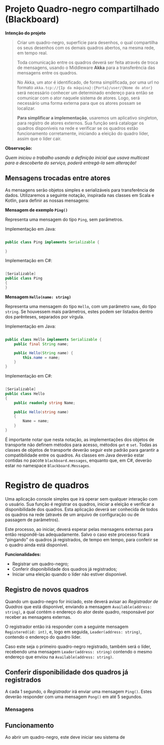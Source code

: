 
# Projeto Quadro-negro compartilhado (Blackboard)

**Intenção do projeto**

> Criar um quadro-negro, superfície para desenhos, o qual compartilha os seus desenhos com os demais
> quadros abertos, na mesma rede, em tempo real.
>
> Toda comunicação entre os quadros deverá ser feita através de troca de mensagens, usando o Middleware
> **Akka** para a transferência das mensagens entre os quadros.
>
> No Akka, um ator é identificado, de forma simplificada, por uma url no formato 
> `akka.tcp://{Ip da máquina}:{Porta}/user/{Nome do ator}`
> será necessário conhecer um determinado endereço para então
> se comunicar com o ator naquele sistema de atores. Logo, será necessário uma forma externa para que os atores
> possam se localizar.
>
> **Para simplificar a implementação**, usaremos um aplicativo singleton, para registro de atores externos.
> Sua função será catalogar os quadros disponíveis na rede e verificar se os quadros estão funcionamento corretamente,
> iniciando a eleição do quadro líder, assim que o líder cair.

**Observação:**

_Quem iniciou o trabalho usando a definição inicial que usava multicast para a descoberta do serviço, poderá
entregá-la sem alteração!_

## Mensagens trocadas entre atores

As mensagens serão objetos simples e serializáveis para transferência de dados. Utilizaremos a seguinte notação, inspirada nas
classes em Scala e Kotlin, para definir as nossas mensagens:

**Mensagem de exemplo `Ping()`**

Representa uma mensagem do tipo `Ping`, sem parâmetros. 

Implementação em Java:

```java

public class Ping implements Serializable {
	
}

```

Implementação em C#:

```csharp

[Serializable]
public class Ping
{
}

```


**Mensagem `Hello(name: string)`**

Representa uma mensagem do tipo `Hello`, com um parâmetro `name`, do tipo `string`. Se houvessem mais parâmetros,
estes podem ser listados dentro dos parênteses, separados por vírgula.

Implementação em Java:

```java

public class Hello implements Serializable {
	public final String name;

	public Hello(String name) {
		this.name = name;
	}
}

```

Implementação em C#:

```csharp

[Serializable]
public class Hello 
{
	public readonly string Name;
	
	public Hello(string name)
	{
		Name = name;
	}
}

```

É importante notar que nesta notação, as implementações dos objetos de transporte não definem métodos para acesso, métodos `get` e `set`.
Todas as classes de objetos de transporte deverão seguir este padrão para garantir a compatibilidade entre os quadros.
As classes em Java deverão estar contidas no pacote `blackboard.messages`, enquanto que, em C#, deverão estar no namespace `Blackboard.Messages`.


# Registro de quadros

Uma aplicação console simples que irá operar sem qualquer interação com o usuário. Sua função é registrar os quadros,
iniciar a eleição e verificar a disponibilidade dos quadros. Esta aplicação deverá ser conhecida de todos os quadros na 
rede (através de um arquivo de configuração ou de passagem de parâmetros).

Este processo, ao iniciar, deverá esperar pelas mensagens externas para então respondê-las adequadamente. 
Salvo o caso este processo ficará "pingando" os quadros já registrados, de tempo em tempo, 
para conferir se o quadro ainda está disponível.

**Funcionalidades:**

* Registrar um quadro-negro;
* Conferir disponibilidade dos quadros já registrados;
* Iniciar uma eleição quando o líder não estiver disponível.


## Registro de novos quadros

Quando um quadro-negro for iniciado, este deverá avisar ao _Registrador de Quadros_ que está disponível, enviando a mensagem
`Available(address: string)`, a qual contém o endereço do ator deste quadro, responsável por receber as mensagens externas. 

O registrador então irá responder com a seguinte mensagem `Registered(id: int)`, e, logo em
seguida, `Leader(address: string)`, contendo o endereço do quadro líder.

Caso este seja o primeiro quadro-negro registrado, também será o líder, recebendo uma mensagem `Leader(address: string)` contendo
o mesmo endereço que enviou na `Available(address: string)`.

## Conferir disponibilidade dos quadros já registrados

A cada 1 segundo, o _Registrador_ irá enviar uma mensagem `Ping()`. Estes deverão responder com uma mensagem `Pong()` em até 5 segundos.


### Mensagens




## Funcionamento

Ao abrir um quadro-negro, este deve iniciar seu sistema de